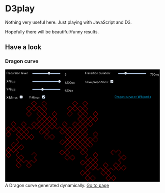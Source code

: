 D3play
======

Nothing very useful here. Just playing with JavaScript and D3.

Hopefully there will be beautiful/funny results.

Have a look
-----------

### Dragon curve
![Dragon curve screenshot](previews/dragon.png)
A Dragon curve generated dynamically. [Go to page]()
